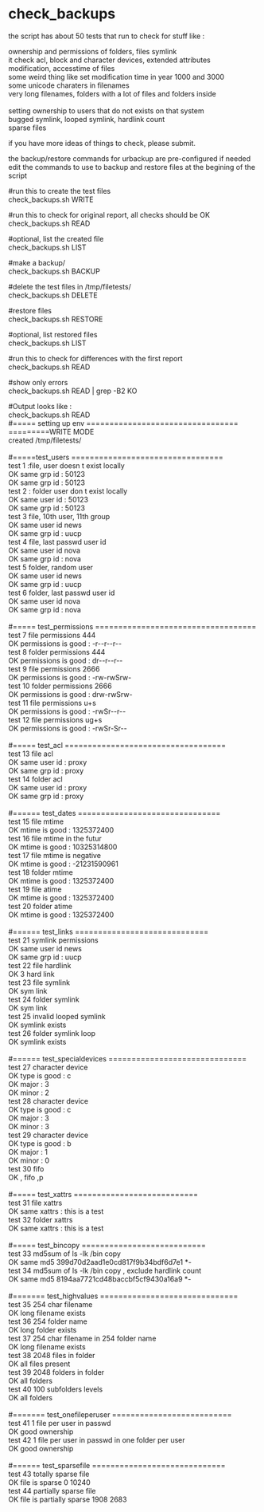 # check_backups

the script has about 50 tests that run to check for stuff like :

ownership and permissions of folders, files symlink<br />
it check acl, block and character devices, extended attributes<br />
modification, accesstime of files<br />
some weird thing like set modification time in year 1000 and 3000<br />
some unicode charaters in filenames<br />
very long filenames, folders with a lot of files and folders inside<br /><br />
setting ownership to users that do not exists on that system<br />
bugged symlink, looped symlink, hardlink count<br />
sparse files<br />

if you have more ideas of things to check, please submit.


the backup/restore commands for urbackup are pre-configured
if needed edit the commands to use to backup and restore files at the begining of the script

#run this to create the test files<br />
check_backups.sh WRITE

#run this to check for original report, all checks should be OK <br />
check_backups.sh READ

#optional, list the created file<br />
check_backups.sh LIST

#make a backup/<br />
check_backups.sh BACKUP

#delete the test files in /tmp/filetests/<br />
check_backups.sh DELETE

#restore files <br />
check_backups.sh RESTORE

#optional, list restored files <br />
check_backups.sh LIST

#run this to check for differences with the first report <br />
check_backups.sh READ

#show only errors <br />
check_backups.sh READ | grep -B2 KO



#Output looks like :<br />
check_backups.sh READ<br />
#===== setting up env =================================<br />
=========WRITE MODE<br />
created /tmp/filetests/<br />
<br />
#=====test_users =================================<br />
test 1 :file,  user doesn t exist locally<br />
OK same grp id : 50123<br />
OK same grp id : 50123<br />
test 2 : folder user don t exist locally<br />
OK same user id : 50123<br />
OK same grp id : 50123<br />
test 3 file,  10th  user, 11th group<br />
OK same user id news<br />
OK same grp id : uucp<br />
test 4 file,  last passwd user id<br />
OK same user id nova<br />
OK same grp id : nova<br />
test 5 folder, random user<br />
OK same user id news<br />
OK same grp id : uucp<br />
test 6 folder, last passwd user id<br />
OK same user id nova<br />
OK same grp id : nova<br />
<br />
#===== test_permissions	===================================<br />
test 7  file permissions 444<br />
OK permissions is good : -r--r--r--<br />
test 8  folder permissions 444<br />
OK permissions is good : dr--r--r--<br />
test 9 file  permissions 2666<br />
OK permissions is good : -rw-rwSrw-<br />
test 10 folder  permissions 2666<br />
OK permissions is good : drw-rwSrw-<br />
test 11 file  permissions u+s<br />
OK permissions is good : -rwSr--r--<br />
test 12 file  permissions ug+s<br />
OK permissions is good : -rwSr-Sr--<br />
<br />
#===== test_acl	===================================<br />
test 13 file  acl<br />
OK same user id : proxy<br /> 
OK same grp id : proxy <br />
test 14 folder acl<br />
OK same user id : proxy <br />
OK same grp id : proxy <br />
<br />
#====== test_dates ===============================<br />
test 15 file mtime<br />
OK mtime is good : 1325372400<br />
test 16 file mtime in the futur<br />
OK mtime is good : 10325314800<br />
test 17 file mtime is negative<br />
OK mtime is good : -21231590961<br />
test 18 folder mtime<br />
OK mtime is good : 1325372400<br />
test 19 file atime<br />
OK mtime is good : 1325372400 <br />
test 20 folder atime<br />
OK mtime is good : 1325372400 <br />
<br />
#====== test_links	=============================<br />
test 21 symlink permissions<br />
OK same user id news<br />
OK same grp id : uucp<br />
test 22 file hardlink<br />
OK 3 hard link<br />
test 23 file symlink<br />
OK sym link<br />
test 24 folder symlink<br />
OK sym link<br />
test 25 invalid looped symlink<br />
OK symlink exists <br />
test 26 folder symlink loop<br />
OK symlink exists <br />
<br />
#====== test_specialdevices	==============================<br />
test 27 character device<br />
OK type is good : c<br />
OK major : 3<br />
OK minor : 2<br />
test 28 character device<br />
OK type is good : c<br />
OK major : 3<br />
OK minor : 3<br />
test 29 character device<br />
OK type is good : b<br />
OK major : 1<br />
OK minor : 0<br />
test 30 fifo<br />
OK , fifo ,p<br />
<br />
#===== test_xattrs	===========================<br />
test 31 file  xattrs<br />
OK same xattrs : this is a test<br />
test 32 folder xattrs<br />
OK same xattrs : this is a test<br />
<br />
#===== test_bincopy	===========================<br />
test 33 md5sum of ls -lk /bin copy<br />
OK same md5 399d70d2aad1e0cd817f9b34bdf6d7e1 *-<br />
test 34 md5sum of ls -lk /bin copy , exclude hardlink count<br />
OK same md5 8194aa7721cd48baccbf5cf9430a16a9 *-<br />
<br />
#======= test_highvalues	==============================<br />
test 35 254 char filename<br />
OK long filename exists<br />
test 36 254 folder name<br />
OK long folder exists<br />
test 37  254 char filename in 254 folder name<br />
OK long filename exists<br />
test 38 2048 files in folder<br />
OK all files present<br />
test 39 2048 folders in folder<br />
OK all folders<br />
test 40 100 subfolders levels<br />
OK all folders<br />
<br />
#======= test_onefileperuser	==========================<br />
test 41 1 file per user in passwd<br />
OK  good ownership<br />
test 42 1 file per user in passwd in one folder per user<br />
OK  good ownership<br />
<br />
#====== test_sparsefile	=============================<br />
test 43 totally sparse file<br />
OK file is sparse 0 10240<br />
test 44 partially sparse file <br />
OK file is partially sparse 1908 2683<br />
<br />
